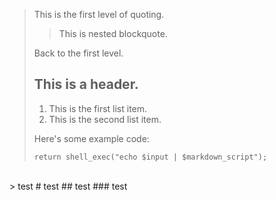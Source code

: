 > This is the first level of quoting.
>
> > This is nested blockquote.
>
> Back to the first level.
> ## This is a header.
> 
> 1. This is the first list item.
> 2.   This is the second list item.
> 
> Here's some example code:
> 
>     return shell_exec("echo $input | $markdown_script");
<br/>
> test
# test
## test
### test
